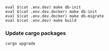 ```
eval $(cat .env.dev) make db-init
eval $(cat .env.dev.docker) make db-init
eval $(cat .env.dev.docker) make db-migrate
eval $(cat .env.dev) make build
```

### Update cargo packages

```
cargo upgrade
```
